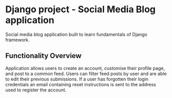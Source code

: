 # Django project - Social Media Blog application
Social media blog application built to learn fundamentals of Django framework.

## Functionality Overview
Application allows users to create an account, customise their profile page, and post to a common feed. Users can filter feed posts by user and are able to edit their previous submissions. If a user has forgotten their login credentials an email containing reset instructions is sent to the address used to register the account.
